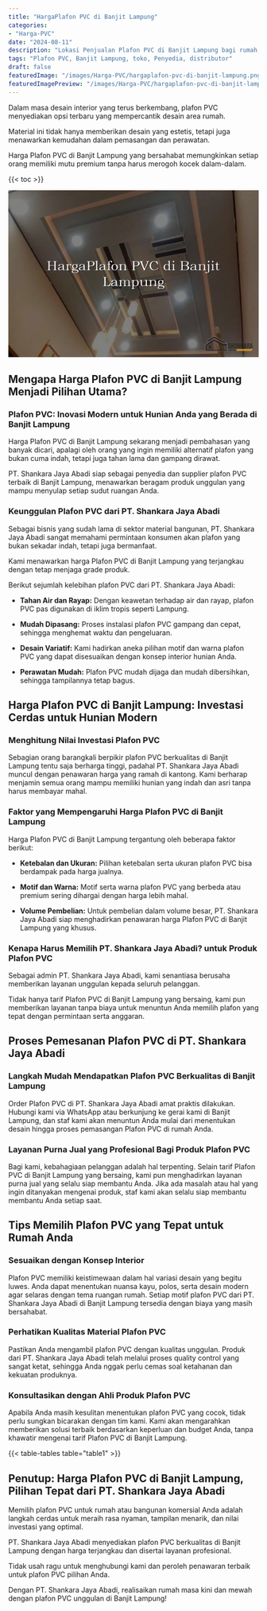 ```yaml
---
title: "HargaPlafon PVC di Banjit Lampung"
categories:
- "Harga-PVC"
date: "2024-08-11"
description: "Lokasi Penjualan Plafon PVC di Banjit Lampung bagi rumah, office, serta toko. Material terbaik, pilihan motif, warna menarik, dengan jasa penempatan ditangani oleh tenaga ahli berpengalaman serta garansi resmi!|Layanan distribusi Plafon PVC di Banjit Lampung untuk kebutuhan tempat tinggal, office, atau ritel, dengan material unggulan dan instalasi oleh tenaga ahli berpengalaman serta garansi resmi.|Pilihan Plafon PVC di Banjit Lampung yang terpercaya untuk tempat tinggal, office, dan toko, bersama material unggulan dan penempatan ditangani oleh tenaga ahli ahli serta garansi resmi.|Distribusi Plafon PVC di Banjit Lampung bagi tempat tinggal, kantor, dan ritel, dengan panel unggulan dan penempatan oleh tenaga ahli ahli, dilengkapi dengan kepastian resmi.}"
tags: "Plafon PVC, Banjit Lampung, toko, Penyedia, distributor"
draft: false
featuredImage: "/images/Harga-PVC/hargaplafon-pvc-di-banjit-lampung.png"
featuredImagePreview: "/images/Harga-PVC/hargaplafon-pvc-di-banjit-lampung.png"
---
```


Dalam masa desain interior yang terus berkembang, plafon PVC menyediakan opsi terbaru yang mempercantik desain area rumah.

Material ini tidak hanya memberikan desain yang estetis, tetapi juga menawarkan kemudahan dalam pemasangan dan perawatan.

Harga Plafon PVC di Banjit Lampung yang bersahabat memungkinkan setiap orang memiliki mutu premium tanpa harus merogoh kocek dalam-dalam.

{{< toc >}}

![HargaPlafon PVC di Banjit Lampung](/images/Harga-PVC/HargaPlafon-PVC-di-Banjit-Lampung.png)

## Mengapa Harga Plafon PVC di Banjit Lampung Menjadi Pilihan Utama?

### Plafon PVC: Inovasi Modern untuk Hunian Anda yang Berada di Banjit Lampung

Harga Plafon PVC di Banjit Lampung sekarang menjadi pembahasan yang banyak dicari, apalagi oleh orang yang ingin memiliki alternatif plafon yang bukan cuma indah, tetapi juga tahan lama dan gampang dirawat.

PT. Shankara Jaya Abadi siap sebagai penyedia dan supplier plafon PVC terbaik di Banjit Lampung, menawarkan beragam produk unggulan yang mampu menyulap setiap sudut ruangan Anda.

### Keunggulan Plafon PVC dari PT. Shankara Jaya Abadi

Sebagai bisnis yang sudah lama di sektor material bangunan, PT. Shankara Jaya Abadi sangat memahami permintaan konsumen akan plafon yang bukan sekadar indah, tetapi juga bermanfaat.

Kami menawarkan harga Plafon PVC di Banjit Lampung yang terjangkau dengan tetap menjaga grade produk.

Berikut sejumlah kelebihan plafon PVC dari PT. Shankara Jaya Abadi:

- **Tahan Air dan Rayap:** Dengan keawetan terhadap air dan rayap, plafon PVC pas digunakan di iklim tropis seperti Lampung.

- **Mudah Dipasang:** Proses instalasi plafon PVC gampang dan cepat, sehingga menghemat waktu dan pengeluaran.

- **Desain Variatif:** Kami hadirkan aneka pilihan motif dan warna plafon PVC yang dapat disesuaikan dengan konsep interior hunian Anda.

- **Perawatan Mudah:** Plafon PVC mudah dijaga dan mudah dibersihkan, sehingga tampilannya tetap bagus.

## Harga Plafon PVC di Banjit Lampung: Investasi Cerdas untuk Hunian Modern

### Menghitung Nilai Investasi Plafon PVC

Sebagian orang barangkali berpikir plafon PVC berkualitas di Banjit Lampung tentu saja berharga tinggi, padahal PT. Shankara Jaya Abadi muncul dengan penawaran harga yang ramah di kantong. Kami berharap menjamin semua orang mampu memiliki hunian yang indah dan asri tanpa harus membayar mahal.

### Faktor yang Mempengaruhi Harga Plafon PVC di Banjit Lampung

Harga Plafon PVC di Banjit Lampung tergantung oleh beberapa faktor berikut:

- **Ketebalan dan Ukuran:** Pilihan ketebalan serta ukuran plafon PVC bisa berdampak pada harga jualnya.

- **Motif dan Warna:** Motif serta warna plafon PVC yang berbeda atau premium sering dihargai dengan harga lebih mahal.

- **Volume Pembelian:** Untuk pembelian dalam volume besar, PT. Shankara Jaya Abadi siap menghadirkan penawaran harga Plafon PVC di Banjit Lampung yang khusus.

### Kenapa Harus Memilih PT. Shankara Jaya Abadi? untuk Produk Plafon PVC

Sebagai admin PT. Shankara Jaya Abadi, kami senantiasa berusaha memberikan layanan unggulan kepada seluruh pelanggan.

Tidak hanya tarif Plafon PVC di Banjit Lampung yang bersaing, kami pun memberikan layanan tanpa biaya untuk menuntun Anda memilih plafon yang tepat dengan permintaan serta anggaran.

## Proses Pemesanan Plafon PVC di PT. Shankara Jaya Abadi

### Langkah Mudah Mendapatkan Plafon PVC Berkualitas di Banjit Lampung

Order Plafon PVC di PT. Shankara Jaya Abadi amat praktis dilakukan. Hubungi kami via WhatsApp atau berkunjung ke gerai kami di Banjit Lampung, dan staf kami akan menuntun Anda mulai dari menentukan desain hingga proses pemasangan Plafon PVC di rumah Anda.

### Layanan Purna Jual yang Profesional Bagi Produk Plafon PVC

Bagi kami, kebahagiaan pelanggan adalah hal terpenting. Selain tarif Plafon PVC di Banjit Lampung yang bersaing, kami pun menghadirkan layanan purna jual yang selalu siap membantu Anda. Jika ada masalah atau hal yang ingin ditanyakan mengenai produk, staf kami akan selalu siap membantu membantu Anda setiap saat.

## Tips Memilih Plafon PVC yang Tepat untuk Rumah Anda

### Sesuaikan dengan Konsep Interior

Plafon PVC memiliki keistimewaan dalam hal variasi desain yang begitu luwes. Anda dapat menentukan nuansa kayu, polos, serta desain modern agar selaras dengan tema ruangan rumah. Setiap motif plafon PVC dari PT. Shankara Jaya Abadi di Banjit Lampung tersedia dengan biaya yang masih bersahabat.

### Perhatikan Kualitas Material Plafon PVC

Pastikan Anda mengambil plafon PVC dengan kualitas unggulan. Produk dari PT. Shankara Jaya Abadi telah melalui proses quality control yang sangat ketat, sehingga Anda nggak perlu cemas soal ketahanan dan kekuatan produknya.

### Konsultasikan dengan Ahli Produk Plafon PVC

Apabila Anda masih kesulitan menentukan plafon PVC yang cocok, tidak perlu sungkan bicarakan dengan tim kami. Kami akan mengarahkan memberikan solusi terbaik berdasarkan keperluan dan budget Anda, tanpa khawatir mengenai tarif Plafon PVC di Banjit Lampung.

{{< table-tables table="table1" >}}

## Penutup: Harga Plafon PVC di Banjit Lampung, Pilihan Tepat dari PT. Shankara Jaya Abadi

Memilih plafon PVC untuk rumah atau bangunan komersial Anda adalah langkah cerdas untuk meraih rasa nyaman, tampilan menarik, dan nilai investasi yang optimal.

PT. Shankara Jaya Abadi menyediakan plafon PVC berkualitas di Banjit Lampung dengan harga terjangkau dan disertai layanan profesional.

Tidak usah ragu untuk menghubungi kami dan peroleh penawaran terbaik untuk plafon PVC pilihan Anda.

Dengan PT. Shankara Jaya Abadi, realisaikan rumah masa kini dan mewah dengan plafon PVC unggulan di Banjit Lampung!
